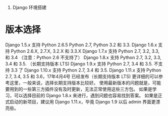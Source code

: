 1. Django 环境搭建
# 版本选择
Django 1.5.x 支持 Python 2.6.5 Python 2.7, Python 3.2 和 3.3.
Django 1.6.x 支持 Python 2.6.X, 2.7.X, 3.2.X 和 3.3.X
Django 1.7.x 支持 Python 2.7, 3.2, 3.3, 和 3.4 （注意：Python 2.6 不支持了）
Django 1.8.x 支持 Python 2.7, 3.2, 3.3, 3.4 和 3.5.  （长期支持版本 LTS)
Django 1.9.x 支持 Python 2.7, 3.4 和 3.5. 不支持 3.3 了
Django 1.10.x 支持 Python 2.7, 3.4 和 3.5. 
Django 1.11.x 支持 Python 2.7, 3.4, 3.5 和 3.6，17年4月4号 已经发布（长期支持版本 LTS)
更详细的可以参考这里，一般来说，选择长期支持版本比较好。
使用最新版本的问题就是，可能要用到的一些第三方插件没有及时更新，无法正常使用这些三方包。
如果是学习，可以选择目前的 Django 1.8.x 来进行，遇到问题也容易找到答案。
如果是正式启动的新项目，建议用 Django 1.11.x，毕竟 Django 1.9 以后 admin 界面更漂亮些。
